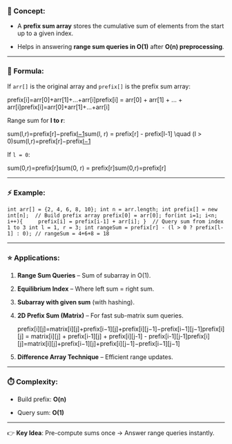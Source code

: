 ### 📌 Concept:

- A **prefix sum array** stores the cumulative sum of elements from the start up to a given index.
    
- Helps in answering **range sum queries in O(1)** after **O(n) preprocessing**.
    

---

### 📍 Formula:

If `arr[]` is the original array and `prefix[]` is the prefix sum array:

prefix[i]=arr[0]+arr[1]+...+arr[i]prefix[i] = arr[0] + arr[1] + ... + arr[i]prefix[i]=arr[0]+arr[1]+...+arr[i]

Range sum for **l to r**:

sum(l,r)=prefix[r]−prefix[l−1](l>0)sum(l, r) = prefix[r] - prefix[l-1] \quad (l > 0)sum(l,r)=prefix[r]−prefix[l−1](l>0)

If `l = 0`:

sum(0,r)=prefix[r]sum(0, r) = prefix[r]sum(0,r)=prefix[r]

---

### ⚡ Example:

`int arr[] = {2, 4, 6, 8, 10}; int n = arr.length; int prefix[] = new int[n];  // Build prefix array prefix[0] = arr[0]; for(int i=1; i<n; i++){     prefix[i] = prefix[i-1] + arr[i]; }  // Query sum from index 1 to 3 int l = 1, r = 3; int rangeSum = prefix[r] - (l > 0 ? prefix[l-1] : 0); // rangeSum = 4+6+8 = 18`

---

### ⭐ Applications:

1. **Range Sum Queries** – Sum of subarray in O(1).
    
2. **Equilibrium Index** – Where left sum = right sum.
    
3. **Subarray with given sum** (with hashing).
    
4. **2D Prefix Sum (Matrix)** – For fast sub-matrix sum queries.
    
    prefix[i][j]=matrix[i][j]+prefix[i−1][j]+prefix[i][j−1]−prefix[i−1][j−1]prefix[i][j] = matrix[i][j] + prefix[i-1][j] + prefix[i][j-1] - prefix[i-1][j-1]prefix[i][j]=matrix[i][j]+prefix[i−1][j]+prefix[i][j−1]−prefix[i−1][j−1]
5. **Difference Array Technique** – Efficient range updates.
    

---

### ⏱️ Complexity:

- Build prefix: **O(n)**
    
- Query sum: **O(1)**
    

---

👉 **Key Idea**: Pre-compute sums once → Answer range queries instantly.